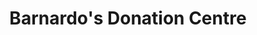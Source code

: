 ---
title: "Barnardo's Donation Centre"
url: /edinburgh/barnardos-donation-centre/
shop: charity
---